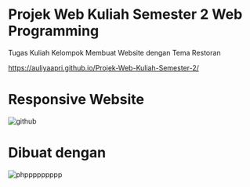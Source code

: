 # Projek Web Kuliah Semester 2 Web Programming

Tugas Kuliah Kelompok Membuat Website dengan Tema Restoran

https://auliyaapri.github.io/Projek-Web-Kuliah-Semester-2/

# Responsive Website


![github](https://user-images.githubusercontent.com/45688720/188249877-ac4be316-13d8-4f83-a069-558ed6f62d8e.png)

# Dibuat dengan
![phppppppppp](https://user-images.githubusercontent.com/45688720/213067620-65610f0c-83c0-49e2-816f-cf177c636c82.png)

